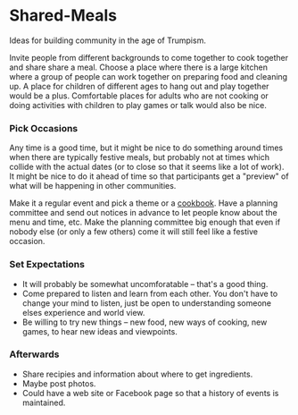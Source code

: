 # Shared-Meals
Ideas for building community in the age of Trumpism.

Invite people from different backgrounds to come together to cook together and share share a meal.
Choose a place where there is a large kitchen where a group of people can work together on preparing food and cleaning up.
A place for children of different ages to hang out and play together would be a plus.
Comfortable places for adults who are not cooking or doing activities with children to play games or talk would also be nice.

### Pick Occasions

Any time is a good time, but it might be nice to do something around times when there are typically festive meals, but probably not at times which collide with the actual dates (or to close so that it seems like a lot of work). It might be nice to do it ahead of time so that participants get a "preview" of what will be happening in other communities.

Make it a regular event and pick a theme or a [cookbook][]. Have a planning committee and send out notices in advance to let people know about the menu and time, etc. Make the planning committee big enough that even if nobody else (or only a few others) come it will still feel like a festive occasion.

### Set Expectations

* It will probably be somewhat uncomforatable – that's a good thing.
* Come prepared to listen and learn from each other. You don't have to change your mind to listen, just be open to understanding someone elses experience and world view.
* Be willing to try new things – new food, new ways of cooking, new games, to hear new ideas and viewpoints.

### Afterwards

* Share recipies and information about where to get ingredients.
* Maybe post photos.
* Could have a web site or Facebook page so that a history of events is maintained.

[cookbook]: https://github.com/DouglasUrner/Shared-Meals/blob/master/Cookbooks.md
